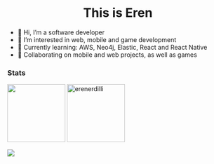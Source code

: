 <h1 align="center">This is Eren</h1>

- 👋 Hi, I’m a software developer
- 👀 I’m interested in web, mobile and game development
- 🌱 Currently learning: AWS, Neo4j, Elastic, React and React Native
- 💞️ Collaborating on mobile and web projects, as well as games

<h3 align="left">Stats</h3>

<p>
<img height="132em" src="https://github-readme-stats.vercel.app/api?username=erenerdilli&&theme=synthwave&show_icons=true&hide_border=true" />
<img height="132em"  src="https://github-readme-streak-stats.herokuapp.com/?user=erenerdilli&theme=synthwave&hide_border=true" alt="erenerdilli" />
  
![](https://komarev.com/ghpvc/?username=erenerdilli&color=403254&style=flat)

<!---
erenerdilli/erenerdilli is a ✨ special ✨ repository because its `README.md` (this file) appears on your GitHub profile.
You can click the Preview link to take a look at your changes.
--->
